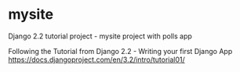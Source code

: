 # mysite
Django 2.2 tutorial project  - mysite project with polls app

Following the Tutorial from Django 2.2 - Writing your first Django App
https://docs.djangoproject.com/en/3.2/intro/tutorial01/
